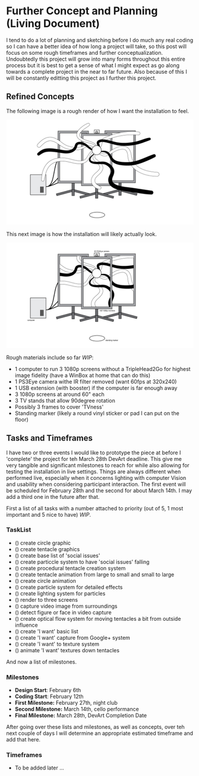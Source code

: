 # Further Concept and Planning (Living Document) #

I tend to do a lot of planning and sketching before I do much any real coding so I can have a better idea of how long a project will take, so this post will focus on some rough timeframes and further conceptualization. Undoubtedly this project will grow into many forms throughout this entire process but it is best to get a sense of what I might expect as go along towards a complete project in the near to far future. Also because of this I will be constantly editting this project as I further this project.

## Refined Concepts ##

The following image is a rough render of how I want the installation to feel.

![What I want the experience to feel like](../project_images/ConceptImage_2.jpg?raw=true "What I want the experience to feel like")


This next image is how the installation will likely actually look.

![How the Experience Will Actually Look](../project_images/ConceptImage_1.jpg?raw=true "How the Experience Will Actually Look")


Rough materials include so far _WIP_:
- 1 computer to run 3 1080p screens without a TripleHead2Go for highest image fidelity (have a WinBox at home that can do this)
- 1 PS3Eye camera withe IR filter removed (want 60fps at 320x240)
- 1 USB extension (with booster) if the computer is far enough away
- 3 1080p screens at around 60" each
- 3 TV stands that allow 90degree rotation
- Possibly 3 frames to cover 'TVness'
- Standing marker (likely a round vinyl sticker or pad I can put on the floor)


## Tasks and Timeframes ##

I have two or three events I would like to prototype the piece at before I 'complete' the project for teh March 28th DevArt deadline. This give me very tangible and significant milestones to reach for while also allowing for testing the installation in live settings. Things are always different when performed live, especially when it concerns lighting with computer Vision and usability when considering participant interaction. The first event will be scheduled for February 28th and the second for about March 14th. I may add a third one in the future after that.

First a list of all tasks with a number attached to priority (out of 5, 1 most important and 5 nice to have) _WIP_.

### TaskList ###
- () create circle graphic
- () create tentacle graphics
- () create base list of 'social issues'
- () create particcle system to have 'social issues' falling
- () create procedural tentacle creation system
- () create tentacle animation from large to small and small to large
- () create circle animation
- () create particle system for detailed effects
- () create lighting system for particles
- () render to three screens
- () capture video image from surroundings
- () detect figure or face in video capture
- () create optical flow system for moving tentacles a bit from outside influence
- () create 'I want' basic list
- () create 'I want' capture from Google+ system
- () create 'I want' to texture system
- () animate 'I want' textures down tentacles


And now a list of milestones.

### Milestones ###
- __Design Start__: February 6th
- __Coding Start__: February 12th
- __First Milestone:__ February 27th, night club
- __Second Milestone:__ March 14th, cello performance
- __Final Milestone:__ March 28th, DevArt Completion Date

After going over these lists and milestones, as well as concepts, over teh next couple of days I will determine an appropriate estimated timeframe and add that here.

### Timeframes ###
- To be added later ...

